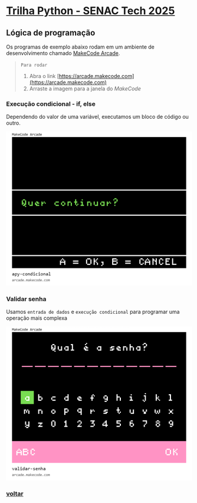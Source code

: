 # [Trilha Python - SENAC Tech 2025](index.md)

## Lógica de programação

Os programas de exemplo abaixo rodam em um ambiente de desenvolvimento chamado [MakeCode Arcade](https://arcade.makecode.com).

> `Para rodar`
>
> 1. Abra o link [https://arcade.makecode.com](https://arcade.makecode.com)
> 1. Arraste a imagem para a janela do *MakeCode*


### Execução condicional - if, else

Dependendo do valor de uma variável, executamos um bloco de código ou outro.

![Execução condicional com if-else](img/arcade-apy-condicional.png)


### Validar senha

Usamos `entrada de dados` e `execução condicional` para programar uma operação mais complexa

![Validar senha](img/arcade-validar-senha.png)

### [voltar](index.md)